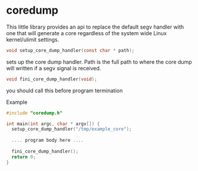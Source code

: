 # coredump

This little library provides an api to replace the default segv handler with one that will generate a core regardless of the system 
wide Linux kernel/ulimit settings. 

```c
void setup_core_dump_handler(const char * path);
```

sets up the core dump handler. Path is the full path to where the core dump will written if a segv signal is received. 

```c
void fini_core_dump_handler(void);
```
you should call this before program termination 


Example 

```c
#include "coredump.h"

int main(int argc, char * argv[]) {
  setup_core_dump_handler("/tmp/example_core");
  
  .... program body here ....
  
  fini_core_dump_handler();
  return 0;
}
```
